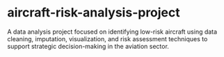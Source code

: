 # aircraft-risk-analysis-project
A data analysis project focused on identifying low-risk aircraft using data cleaning, imputation, visualization, and risk assessment techniques to support strategic decision-making in the aviation sector.
